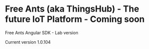 # Free Ants (aka ThingsHub) - The future IoT Platform - Coming soon

Free Ants Angular SDK - Lab version

Current version 1.0.104